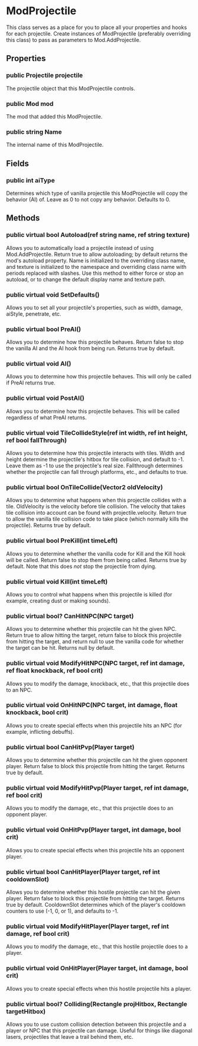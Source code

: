 # ModProjectile

This class serves as a place for you to place all your properties and hooks for each projectile. Create instances of ModProjectile (preferably overriding this class) to pass as parameters to Mod.AddProjectile.

## Properties

### public Projectile projectile

The projectile object that this ModProjectile controls.

### public Mod mod

The mod that added this ModProjectile.

### public string Name

The internal name of this ModProjectile.

## Fields

### public int aiType

Determines which type of vanilla projectile this ModProjectile will copy the behavior (AI) of. Leave as 0 to not copy any behavior. Defaults to 0.

## Methods

### public virtual bool Autoload(ref string name, ref string texture)

Allows you to automatically load a projectile instead of using Mod.AddProjectile. Return true to allow autoloading; by default returns the mod's autoload property. Name is initialized to the overriding class name, and texture is initialized to the namespace and overriding class name with periods replaced with slashes. Use this method to either force or stop an autoload, or to change the default display name and texture path.

### public virtual void SetDefaults()

Allows you to set all your projectile's properties, such as width, damage, aiStyle, penetrate, etc.

### public virtual bool PreAI()

Allows you to determine how this projectile behaves. Return false to stop the vanilla AI and the AI hook from being run. Returns true by default.

### public virtual void AI()

Allows you to determine how this projectile behaves. This will only be called if PreAI returns true.

### public virtual void PostAI()

Allows you to determine how this projectile behaves. This will be called regardless of what PreAI returns.

### public virtual void TileCollideStyle(ref int width, ref int height, ref bool fallThrough)

Allows you to determine how this projectile interacts with tiles. Width and height determine the projectile's hitbox for tile collision, and default to -1. Leave them as -1 to use the projectile's real size. Fallthrough determines whether the projectile can fall through platforms, etc., and defaults to true.

### public virtual bool OnTileCollide(Vector2 oldVelocity)

Allows you to determine what happens when this projectile collides with a tile. OldVelocity is the velocity before tile collision. The velocity that takes tile collision into account can be found with projectile.velocity. Return true to allow the vanilla tile collision code to take place (which normally kills the projectile). Returns true by default.

### public virtual bool PreKill(int timeLeft)

Allows you to determine whether the vanilla code for Kill and the Kill hook will be called. Return false to stop them from being called. Returns true by default. Note that this does _not_ stop the projectile from dying.

### public virtual void Kill(int timeLeft)

Allows you to control what happens when this projectile is killed (for example, creating dust or making sounds).

### public virtual bool? CanHitNPC(NPC target)

Allows you to determine whether this projectile can hit the given NPC. Return true to allow hitting the target, return false to block this projectile from hitting the target, and return null to use the vanilla code for whether the target can be hit. Returns null by default.

### public virtual void ModifyHitNPC(NPC target, ref int damage, ref float knockback, ref bool crit)

Allows you to modify the damage, knockback, etc., that this projectile does to an NPC.

### public virtual void OnHitNPC(NPC target, int damage, float knockback, bool crit)

Allows you to create special effects when this projectile hits an NPC (for example, inflicting debuffs).

### public virtual bool CanHitPvp(Player target)

Allows you to determine whether this projectile can hit the given opponent player. Return false to block this projectile from hitting the target. Returns true by default.

### public virtual void ModifyHitPvp(Player target, ref int damage, ref bool crit)

Allows you to modify the damage, etc., that this projectile does to an opponent player.

### public virtual void OnHitPvp(Player target, int damage, bool crit)

Allows you to create special effects when this projectile hits an opponent player.

### public virtual bool CanHitPlayer(Player target, ref int cooldownSlot)

Allows you to determine whether this hostile projectile can hit the given player. Return false to block this projectile from hitting the target. Returns true by default. CooldownSlot determines which of the player's cooldown counters to use (-1, 0, or 1), and defaults to -1.

### public virtual void ModifyHitPlayer(Player target, ref int damage, ref bool crit)

Allows you to modify the damage, etc., that this hostile projectile does to a player.

### public virtual void OnHitPlayer(Player target, int damage, bool crit)

Allows you to create special effects when this hostile projectile hits a player.

### public virtual bool? Colliding(Rectangle projHitbox, Rectangle targetHitbox)

Allows you to use custom collision detection between this projectile and a player or NPC that this projectile can damage. Useful for things like diagonal lasers, projectiles that leave a trail behind them, etc.